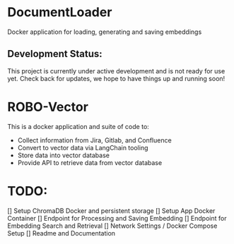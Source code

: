 # DocumentLoader
Docker application for loading, generating and saving embeddings

## Development Status:
This project is currently under active development and is not ready for use yet. Check back for updates, we hope to have things up and running soon!

# ROBO-Vector

This is a docker application and suite of code to:
- Collect information from Jira, Gitlab, and Confluence
- Convert to vector data via LangChain tooling
- Store data into vector database
- Provide API to retrieve data from vector database

# TODO:
[] Setup ChromaDB Docker and persistent storage
[] Setup App Docker Container
    [] Endpoint for Processing and Saving Embedding
    [] Endpoint for Embedding Search and Retrieval
[] Network Settings / Docker Compose Setup
[] Readme and Documentation
